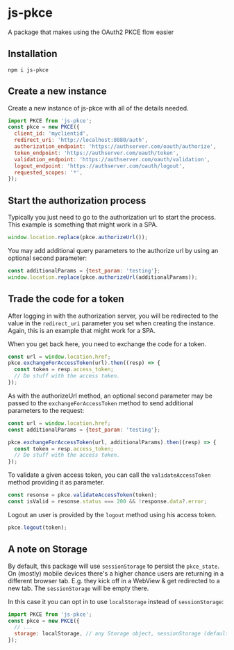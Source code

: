 # js-pkce
A package that makes using the OAuth2 PKCE flow easier

## Installation
`npm i js-pkce`

## Create a new instance
Create a new instance of js-pkce with all of the details needed.

```javascript
import PKCE from 'js-pkce';
const pkce = new PKCE({
  client_id: 'myclientid',
  redirect_uri: 'http://localhost:8080/auth',
  authorization_endpoint: 'https://authserver.com/oauth/authorize',
  token_endpoint: 'https://authserver.com/oauth/token',
  validation_endpoint: 'https://authserver.com/oauth/validation',
  logout_endpoint: 'https://authserver.com/oauth/logout',
  requested_scopes: '*',
});
```

## Start the authorization process
Typically you just need to go to the authorization url to start the process.
This example is something that might work in a SPA.

```javascript
window.location.replace(pkce.authorizeUrl());
```

You may add additional query parameters to the authorize url by using an optional second parameter:

```javascript
const additionalParams = {test_param: 'testing'};
window.location.replace(pkce.authorizeUrl(additionalParams));
```

## Trade the code for a token
After logging in with the authorization server, you will be redirected to the value in
the `redirect_uri` parameter you set when creating the instance.
Again, this is an example that might work for a SPA.

When you get back here, you need to exchange the code for a token.

```javascript
const url = window.location.href;
pkce.exchangeForAccessToken(url).then((resp) => {
  const token = resp.access_token;
  // Do stuff with the access token.
});
```

As with the authorizeUrl method, an optional second parameter may be passed to
the `exchangeForAccessToken` method to send additional parameters to the request:

```javascript
const url = window.location.href;
const additionalParams = {test_param: 'testing'};

pkce.exchangeForAccessToken(url, additionalParams).then((resp) => {
  const token = resp.access_token;
  // Do stuff with the access token.
});
```

To validate a given access token, you can call the `validateAccessToken` method providing it as 
parameter.

```javascript
const resonse = pkce.validateAccessToken(token);
const isValid = resonse.status === 200 && !response.data?.error;
```

Logout an user is provided by the `logout` method using his access token.

```javascript
pkce.logout(token);
```

## A note on Storage
By default, this package will use `sessionStorage` to persist the `pkce_state`. On (mostly) mobile
devices there's a higher chance users are returning in a different browser tab. E.g. they kick off
in a WebView & get redirected to a new tab. The `sessionStorage` will be empty there.

In this case it you can opt in to use `localStorage` instead of `sessionStorage`:

```javascript
import PKCE from 'js-pkce';
const pkce = new PKCE({
  // ...
  storage: localStorage, // any Storage object, sessionStorage (default) or localStorage 
});
```
